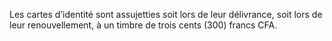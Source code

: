Les cartes d’identité sont assujetties soit lors de leur délivrance, soit lors de leur renouvellement, à un timbre de trois cents (300) francs CFA.